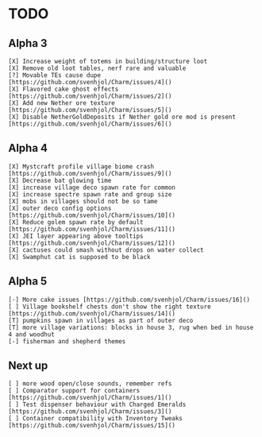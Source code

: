 # TODO

## Alpha 3

    [X] Increase weight of totems in building/structure loot  
    [X] Remove old loot tables, nerf rare and valuable  
    [?] Movable TEs cause dupe [https://github.com/svenhjol/Charm/issues/4]()  
    [X] Flavored cake ghost effects [https://github.com/svenhjol/Charm/issues/2]()  
    [X] Add new Nether ore texture [https://github.com/svenhjol/Charm/issues/5]()  
    [X] Disable NetherGoldDeposits if Nether gold ore mod is present [https://github.com/svenhjol/Charm/issues/6]()

## Alpha 4

    [X] Mystcraft profile village biome crash [https://github.com/svenhjol/Charm/issues/9]()  
    [X] Decrease bat glowing time
    [X] increase village deco spawn rate for common
    [X] increase spectre spawn rate and group size
    [X] mobs in villages should not be so tame
    [X] outer deco config options [https://github.com/svenhjol/Charm/issues/10]()
    [X] Reduce golem spawn rate by default [https://github.com/svenhjol/Charm/issues/11]()
    [X] JEI layer appearing above tooltips [https://github.com/svenhjol/Charm/issues/12]()
    [X] cactuses could smash without drops on water collect
    [X] Swamphut cat is supposed to be black

## Alpha 5

    [-] More cake issues [https://github.com/svenhjol/Charm/issues/16]()
    [ ] Village bookshelf chests don't show the right texture [https://github.com/svenhjol/Charm/issues/14]()
    [T] pumpkins spawn in villages as part of outer deco
    [T] more village variations: blocks in house 3, rug when bed in house 4 and woodhut
    [-] fisherman and shepherd themes

## Next up

    [ ] more wood open/close sounds, remember refs
    [ ] Comparator support for containers [https://github.com/svenhjol/Charm/issues/1]()
    [ ] Test dispenser behaviour with Charged Emeralds [https://github.com/svenhjol/Charm/issues/3]()
    [ ] Container compatibility with Inventory Tweaks [https://github.com/svenhjol/Charm/issues/15]()